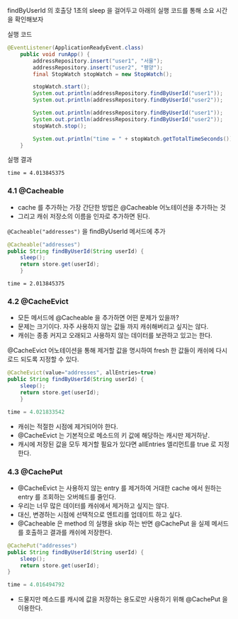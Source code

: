 
findByUserId 의 호출당 1초의 sleep 을 걸어두고 
아래의 실행 코드를 통해 소요 시간을 확인해보자

실행 코드 
```java
@EventListener(ApplicationReadyEvent.class)
	public void runApp() {
		addressRepository.insert("user1", "서울");
		addressRepository.insert("user2", "평양");
		final StopWatch stopWatch = new StopWatch();

		stopWatch.start();
		System.out.println(addressRepository.findByUserId("user1"));
		System.out.println(addressRepository.findByUserId("user2"));

		System.out.println(addressRepository.findByUserId("user1"));
		System.out.println(addressRepository.findByUserId("user2"));
		stopWatch.stop();

		System.out.println("time = " + stopWatch.getTotalTimeSeconds());
	}

```

실행 결과 
```
time = 4.013845375
```


### 4.1 @Cacheable
- cache 를 추가하는 가장 간단한 방법은 @Cacheable 어노테이션을 추가하는 것
- 그리고 캐쉬 저장소의 이름을 인자로 추가하면 된다.

`@Cacheable("addresses")` 을 findByUserId 메서드에 추가
```java
@Cacheable("addresses")
public String findByUserId(String userId) {
    sleep();
    return store.get(userId);
	}
```

```
time = 2.013845375
```

### 4.2 @CacheEvict
- 모든 메서드에 @Cacheable 을 추가하면 어떤 문제가 있을까?
- 문제는 크기이다. 자주 사용하지 않는 값들 까지 캐쉬해버리고 싶지는 않다.
- 캐쉬는 종종 커지고 오래되고 사용하지 않는 데이터를 보관하고 있고는 한다.

@CacheEvict 어노테이션을 통해 제거할 값을 명시하여 fresh 한 값들이 캐쉬에 다시 로드 되도록 지정할 수 있다.

```java
@CacheEvict(value="addresses", allEntries=true)
public String findByUserId(String userId) {
    sleep();
    return store.get(userId);
	}
```
```java
time = 4.021833542
```

- 캐쉬는 적절한 시점에 제거되어야 한다.
- @CacheEvict 는 기본적으로 메소드의 키 값에 해당하는 캐시만 제거하낟.
- 캐시에 저장된 값을 모두 제거할 필요가 있다면 allEntries 엘리먼트를 true 로 지정한다.


### 4.3 @CachePut
- @CacheEvict 는 사용하지 않는 entry 를 제거하여 거대한 cache 에서 원하는 entry 를 조회하는 오버헤드를 줄인다.
- 우리는 너무 많은 데이터를 캐쉬에서 제거하고 싶지는 않다.
- 대신, 변경하는 시점에 선택적으로 엔트리를 업데이트 하고 싶다.
- @Cacheable 은 method 의 실행을 skip 하는 반면 @CachePut 을 실제 메서드를 호출하고 결과를 캐쉬에 저장한다.

```java
@CachePut("addresses")
public String findByUserId(String userId) {
    sleep();
    return store.get(userId);
}
```
```java
time = 4.016494792
```

- 드물지만 메소드를 캐시에 값을 저장하는 용도로만 사용하기 위해 @CachePut 을 이용한다.